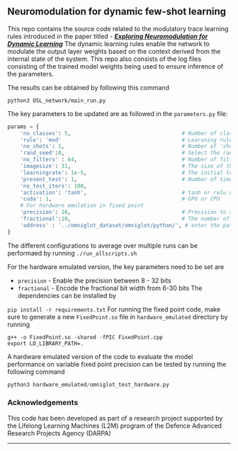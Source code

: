 
## Neuromodulation for dynamic few-shot learning



This repo contains the source code related to the modulatory trace learning rules introduced 
in the paper titled - ***[Exploring Neuromodulation for Dynamic Learning](https://www.frontiersin.org/articles/10.3389/fnins.2020.00928/full)***
The dynamic learning rules enable the network to modulate the output layer weights based on the context derived from the internal state of the system.
This repo also consists of the log files consisting of the trained model weights being used to ensure inference of the parameters.

The results can be obtained by following this command

`python3 OSL_network/main_run.py`

The key parameters to be updated are as followed in the `parameters.py` file:
```python
params = {
    'no_classes': 5,                                   # Number of classes in the N-way K-shot learning case
    'rule': 'mod'                                      # Learaning rule can be hebb or oja or mod
    'no_shots': 1,                                     # Number of 'shots' in the few-shots learning
    'rand_seed':0,                                     # Select the random seed file for taking the weights
    'no_filters' : 64,                                 # Number of filters in the convolutional layers
    'imagesize': 31,                                   # The size of the 2D images to be reshaped to
    'learningrate': 1e-5,                              # The initial learning rate for the network
    'present_test': 1,                                 # Number of times we present the testing class
    'no_test_iters': 100,
    'activation': 'tanh',                              # tanh or relu or selu
    'cuda': 1,                                         # GPU or CPU
    # For hardware emulation in fixed point 
    'precision': 16,                                   # Precision to store the weights           
    'fractional':10,                                   # The number of fractional bits in the weight representation
    'address' : '../omniglot_dataset/omniglot/python/', # enter the path of the dataset here
}
```

The different configurations to average over multiple runs can be performaed by running 
`./run_allscripts.sh`


For the hardware emulated version, the key parameters need to be set are 
+ `precision` - Enable the precision between 8 - 32 bits
+ `fractional` - Encode the fractional bit width from 6-30 bits 
The dependencies can be installed by 

`pip install -r requirements.txt`
For running the fixed point code, make sure to generate a new `FixedPoint.so` file in `hardware_emulated` directory by running
```
g++ -o FixedPoint.so -shared -fPIC FixedPoint.cpp
export LD_LIBRARY_PATH=.
```

A hardware emulated version of the code to evaluate the model performance on variable fixed point precision can be tested by running the following command

```python
python3 hardware_emulated/omniglot_test_hardware.py
```

### Acknowledgements

This code has been developed as part of a research project supported by the Lifelong Learning Machines (L2M) program of the Defence Advanced Research Projects Agency (DARPA)

---

